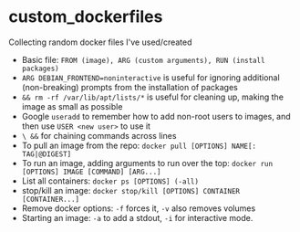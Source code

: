 # custom_dockerfiles
Collecting random docker files I've used/created


- Basic file: ```FROM (image), ARG (custom arguments), RUN (install packages)```
- ```ARG DEBIAN_FRONTEND=noninteractive``` is useful for ignoring additional (non-breaking) prompts from the installation of packages
- ```&& rm -rf /var/lib/apt/lists/*``` is useful for cleaning up, making the image as small as possible
- Google ```useradd``` to remember how to add non-root users to images, and then use ```USER <new user>``` to use it
- ```\ &&``` for chaining commands across lines
- To pull an image from the repo: ```docker pull [OPTIONS] NAME[: TAG|@DIGEST] ```
- To run an image, adding arguments to run over the top: ```docker run [OPTIONS] IMAGE [COMMAND] [ARG...]```
- List all containers: ```docker ps [OPTIONS] (-all)```
- stop/kill an image: ```docker stop/kill [OPTIONS] CONTAINER [CONTAINER...] ```
- Remove docker options: ```-f``` forces it, ```-v``` also removes volumes
- Starting an image: ```-a``` to add a stdout, ```-i``` for interactive mode. 
